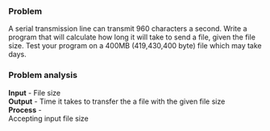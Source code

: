 ### Problem
A serial transmission line can transmit 960 characters a second. Write a program that will calculate how long
it will take to send a file, given the file size. Test your program on a 400MB (419,430,400 byte) file which may
take days.

### Problem analysis
**Input** - File size <br>
**Output** - Time it takes to transfer the a file with the given file size <br>
**Process** - <br>
Accepting input file size

